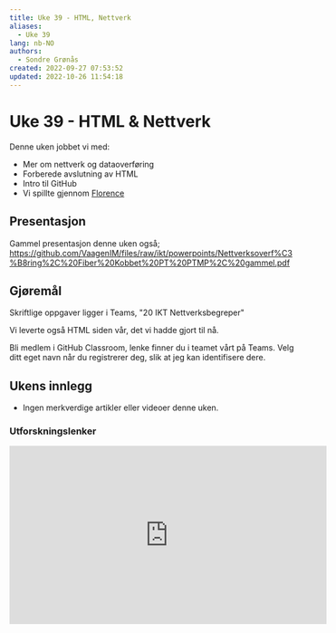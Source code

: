 ```yaml
---
title: Uke 39 - HTML, Nettverk
aliases: 
  - Uke 39
lang: nb-NO
authors:
  - Sondre Grønås
created: 2022-09-27 07:53:52
updated: 2022-10-26 11:54:18
---
```

# Uke 39 - HTML & Nettverk
Denne uken jobbet vi med:
- Mer om nettverk og dataoverføring
- Forberede avslutning av HTML
- Intro til GitHub
- Vi spillte gjennom [Florence](https://store.steampowered.com/app/1102130/Florence/)


## Presentasjon
Gammel presentasjon denne uken også; https://github.com/VaagenIM/files/raw/ikt/powerpoints/Nettverksoverf%C3%B8ring%2C%20Fiber%20Kobbet%20PT%20PTMP%2C%20gammel.pdf

## Gjøremål
Skriftlige oppgaver ligger i Teams, "20 IKT Nettverksbegreper"

Vi leverte også HTML siden vår, det vi hadde gjort til nå.

Bli medlem i GitHub Classroom, lenke finner du i teamet vårt på Teams. Velg ditt eget navn når du registrerer deg, slik at jeg kan identifisere dere.

## Ukens innlegg
- Ingen merkverdige artikler eller videoer denne uken.

### Utforskningslenker
<iframe width="560" height="315" src="https://www.youtube.com/embed/NnoTWZ9qgYg" title="YouTube video player" frameborder="0" allow="accelerometer; autoplay; clipboard-write; encrypted-media; gyroscope; picture-in-picture" allowfullscreen></iframe>

